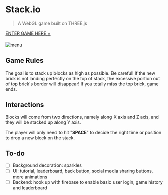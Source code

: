# **Stack.io**

> A WebGL game built on THREE.js

[ENTER GAME HERE :star:](https://acw101.github.io/StackIt)

![menu](./image/menu.png)

## Game Rules

The goal is to stack up blocks as high as possible. Be careful! If the new brick is not landing perfectly on the top of stack, the excessive portion out of top brick's border will disappear! If you totally miss the top brick, game ends.

## Interactions

Blocks will come from two directions, namely along X axis and Z axis, and they will be stacked up along Y axis.

The player will only need to hit "**SPACE**" to decide the right time or position to drop a new block on the stack.

## To-do

- [ ] Background decoration: sparkles
- [ ] UI: tutorial, leaderboard, back button, social media sharing buttons, more animations
- [ ] Backend: hook up with firebase to enable basic user login, game history and leaderboard

